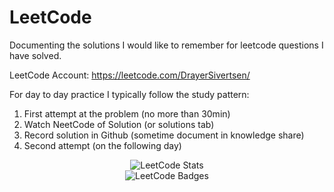 # LeetCode

Documenting the solutions I would like to remember for leetcode questions I have solved. 

LeetCode Account: https://leetcode.com/DrayerSivertsen/

For day to day practice I typically follow the study pattern:
1. First attempt at the problem (no more than 30min)
2. Watch NeetCode of Solution (or solutions tab)
3. Record solution in Github (sometime document in knowledge share)
4. Second attempt (on the following day)

<div style="text-align: center;">
  <img src="https://leetcode.card.workers.dev/DrayerSivertsen?theme=default&font=baloo&extension=null" alt="LeetCode Stats"/>
</div>
<div style="text-align: center;">
  <img src="https://leetcode-badge-showcase.vercel.app/api?username=DrayerSivertsen&theme=light" alt="LeetCode Badges" style="max-width: 100%;"/>
</div>
